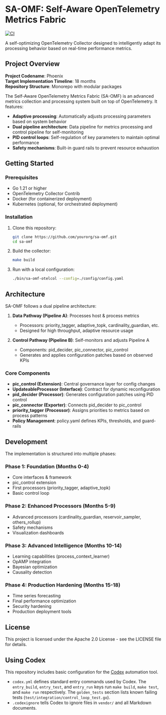 # SA-OMF: Self-Aware OpenTelemetry Metrics Fabric

[![CI](https://github.com/yourorg/sa-omf/actions/workflows/ci.yml/badge.svg)](https://github.com/yourorg/sa-omf/actions/workflows/ci.yml)

A self-optimizing OpenTelemetry Collector designed to intelligently adapt its processing behavior based on real-time performance metrics.

## Project Overview

**Project Codename**: Phoenix  
**Target Implementation Timeline**: 18 months  
**Repository Structure**: Monorepo with modular packages  

The Self-Aware OpenTelemetry Metrics Fabric (SA-OMF) is an advanced metrics collection and processing system built on top of OpenTelemetry. It features:

- **Adaptive processing**: Automatically adjusts processing parameters based on system behavior
- **Dual pipeline architecture**: Data pipeline for metrics processing and control pipeline for self-monitoring
- **PID control loops**: Self-regulation of key parameters to maintain optimal performance
- **Safety mechanisms**: Built-in guard rails to prevent resource exhaustion

## Getting Started

### Prerequisites

- Go 1.21 or higher
- OpenTelemetry Collector Contrib
- Docker (for containerized deployment)
- Kubernetes (optional, for orchestrated deployment)

### Installation

1. Clone this repository:
   ```bash
   git clone https://github.com/yourorg/sa-omf.git
   cd sa-omf
   ```

2. Build the collector:
   ```bash
   make build
   ```

3. Run with a local configuration:
   ```bash
   ./bin/sa-omf-otelcol --config=./config/config.yaml
   ```

## Architecture

SA-OMF follows a dual pipeline architecture:

1. **Data Pathway (Pipeline A)**: Processes host & process metrics
   - Processors: priority_tagger, adaptive_topk, cardinality_guardian, etc.
   - Designed for high throughput, adaptive resource usage

2. **Control Pathway (Pipeline B)**: Self-monitors and adjusts Pipeline A
   - Components: pid_decider, pic_connector, pic_control
   - Generates and applies configuration patches based on observed KPIs

### Core Components

- **pic_control (Extension)**: Central governance layer for config changes
- **UpdateableProcessor (Interface)**: Contract for dynamic reconfiguration
- **pid_decider (Processor)**: Generates configuration patches using PID control
- **pic_connector (Exporter)**: Connects pid_decider to pic_control
- **priority_tagger (Processor)**: Assigns priorities to metrics based on process patterns
- **Policy Management**: policy.yaml defines KPIs, thresholds, and guard-rails

## Development

The implementation is structured into multiple phases:

### Phase 1: Foundation (Months 0-4)
- Core interfaces & framework
- pic_control extension
- First processors (priority_tagger, adaptive_topk)
- Basic control loop

### Phase 2: Enhanced Processors (Months 5-9)
- Advanced processors (cardinality_guardian, reservoir_sampler, others_rollup)
- Safety mechanisms
- Visualization dashboards

### Phase 3: Advanced Intelligence (Months 10-14)
- Learning capabilities (process_context_learner)
- OpAMP integration
- Bayesian optimization
- Causality detection

### Phase 4: Production Hardening (Months 15-18)
- Time series forecasting
- Final performance optimization
- Security hardening
- Production deployment tools

## License

This project is licensed under the Apache 2.0 License - see the LICENSE file for details.

## Using Codex

This repository includes basic configuration for the [Codex](https://github.com/prometheus/prometheus/?) automation tool.

- `codex.yml` defines standard entry commands used by Codex. The `entry_build`, `entry_test`, and `entry_run` keys run `make build`, `make test`, and `make run` respectively. The `golden_tests` section lists known failing tests (`test/integration/control_loop_test.go`).
- `.codexignore` tells Codex to ignore files in `vendor/` and all Markdown documents.

